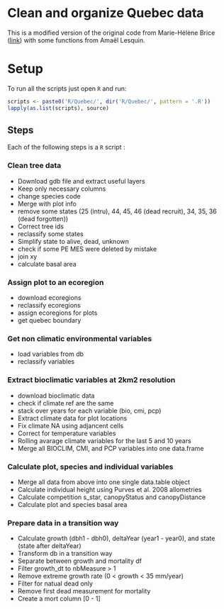 # Clean and organize Quebec data

This is a modified version of the original code from Marie-Hélène Brice ([link](https://github.com/mhBrice/Quebec_data)) with some functions from Amaël Lesquin.


# Setup

To run all the scripts just open `R` and run:

```r
scripts <- paste0('R/Quebec/', dir('R/Quebec/', pattern = '.R'))
lapply(as.list(scripts), source)
```

## Steps

Each of the following steps is a `R` script :

### Clean tree data
  - Download gdb file and extract useful layers
  - Keep only necessary columns
  - change species code
  - Merge with plot info
  - remove some states (25 (intru), 44, 45, 46 (dead recruit), 34, 35, 36 (dead forgotten))
  - Correct tree ids
  - reclassify some states
  - Simplify state to alive, dead, unknown
  - check if some PE MES were deleted by mistake
  - join xy
  - calculate basal area

### Assign plot to an ecoregion
  - download ecoregions
  - reclassify ecoregions
  - assign ecoregions for plots
  - get quebec boundary

### Get non climatic environmental variables
  - load variables from db
  - reclassify variables

### Extract bioclimatic variables at 2km2 resolution
  - download bioclimatic data
  - check if climate ref are the same
  - stack over years for each variable (bio, cmi, pcp)
  - Extract climate data for plot locations
  - Fix climate NA using adjancent cells
  - Correct for temperature variables
  - Rolling avarage climate variables for the last 5 and 10 years
  - Merge all BIOCLIM, CMI, and PCP variables into one data.frame

### Calculate plot, species and individual variables
  - Merge all data from above into one single data.table object
  - Calculate individual height using Purves et al. 2008 allometries
  - Calculate competition s_star, canopyStatus and canopyDistance
  - Calculate plot and species basal area

### Prepare data in a transition way
  - Calculate growth (dbh1 - dbh0), deltaYear (year1 - year0), and state (state after deltaYear)
  - Transform db in a transition way
  - Separate between growth and mortality df
  - Filter growth_dt to nbMeasure > 1
  - Remove extreme growth rate (0 < growth < 35 mm/year)
  - Filter for natual dead only
  - Remove first dead measurement for mortality
  - Create a mort column [0 - 1]
